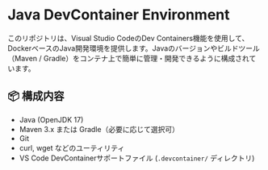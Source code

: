 # Java DevContainer Environment

このリポジトリは、Visual Studio CodeのDev Containers機能を使用して、DockerベースのJava開発環境を提供します。Javaのバージョンやビルドツール（Maven / Gradle）をコンテナ上で簡単に管理・開発できるように構成されています。

## 📦 構成内容

- Java (OpenJDK 17)
- Maven 3.x または Gradle（必要に応じて選択可）
- Git
- curl, wget などのユーティリティ
- VS Code DevContainerサポートファイル (`.devcontainer/` ディレクトリ)
